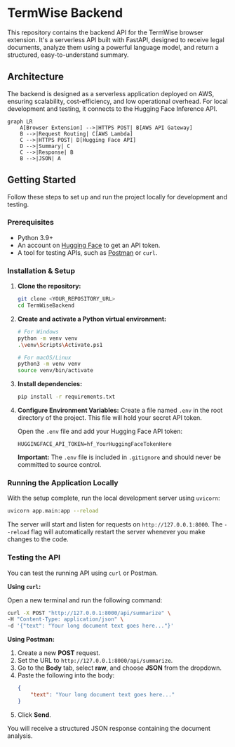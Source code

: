 # TermWise Backend

This repository contains the backend API for the TermWise browser extension. It's a serverless API built with FastAPI, designed to receive legal documents, analyze them using a powerful language model, and return a structured, easy-to-understand summary.

## Architecture

The backend is designed as a serverless application deployed on AWS, ensuring scalability, cost-efficiency, and low operational overhead. For local development and testing, it connects to the Hugging Face Inference API.

```mermaid
graph LR
    A[Browser Extension] -->|HTTPS POST| B[AWS API Gateway]
    B -->|Request Routing| C[AWS Lambda]
    C -->|HTTPS POST| D[Hugging Face API]
    D -->|Summary| C
    C -->|Response| B
    B -->|JSON| A
```

## Getting Started

Follow these steps to set up and run the project locally for development and testing.

### Prerequisites

- Python 3.9+
- An account on [Hugging Face](https://huggingface.co/) to get an API token.
- A tool for testing APIs, such as [Postman](https://www.postman.com/) or `curl`.

### Installation & Setup

1.  **Clone the repository:**
    ```bash
    git clone <YOUR_REPOSITORY_URL>
    cd TermWiseBackend
    ```

2.  **Create and activate a Python virtual environment:**
    ```bash
    # For Windows
    python -m venv venv
    .\venv\Scripts\Activate.ps1

    # For macOS/Linux
    python3 -m venv venv
    source venv/bin/activate
    ```

3.  **Install dependencies:**
    ```bash
    pip install -r requirements.txt
    ```

4.  **Configure Environment Variables:**
    Create a file named `.env` in the root directory of the project. This file will hold your secret API token.

    Open the `.env` file and add your Hugging Face API token:
    ```env
    HUGGINGFACE_API_TOKEN=hf_YourHuggingFaceTokenHere
    ```
    **Important:** The `.env` file is included in `.gitignore` and should never be committed to source control.

### Running the Application Locally

With the setup complete, run the local development server using `uvicorn`:

```bash
uvicorn app.main:app --reload
```

The server will start and listen for requests on `http://127.0.0.1:8000`. The `--reload` flag will automatically restart the server whenever you make changes to the code.

### Testing the API

You can test the running API using `curl` or Postman.

**Using `curl`:**

Open a new terminal and run the following command:

```bash
curl -X POST "http://127.0.0.1:8000/api/summarize" \
-H "Content-Type: application/json" \
-d '{"text": "Your long document text goes here..."}'
```

**Using Postman:**

1.  Create a new **POST** request.
2.  Set the URL to `http://127.0.0.1:8000/api/summarize`.
3.  Go to the **Body** tab, select **raw**, and choose **JSON** from the dropdown.
4.  Paste the following into the body:
    ```json
    {
        "text": "Your long document text goes here..."
    }
    ```
5.  Click **Send**.

You will receive a structured JSON response containing the document analysis.